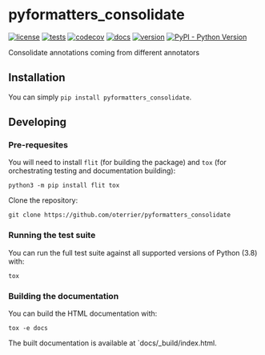 # pyformatters_consolidate

[![license](https://img.shields.io/github/license/oterrier/pyformatters_consolidate)](https://github.com/oterrier/pyformatters_consolidate/blob/master/LICENSE)
[![tests](https://github.com/oterrier/pyformatters_consolidate/workflows/tests/badge.svg)](https://github.com/oterrier/pyformatters_consolidate/actions?query=workflow%3Atests)
[![codecov](https://img.shields.io/codecov/c/github/oterrier/pyformatters_consolidate)](https://codecov.io/gh/oterrier/pyformatters_consolidate)
[![docs](https://img.shields.io/readthedocs/pyformatters_consolidate)](https://pyformatters_consolidate.readthedocs.io)
[![version](https://img.shields.io/pypi/v/pyformatters_consolidate)](https://pypi.org/project/pyformatters_consolidate/)
[![PyPI - Python Version](https://img.shields.io/pypi/pyversions/pyformatters_consolidate)](https://pypi.org/project/pyformatters_consolidate/)

Consolidate annotations coming from different annotators

## Installation

You can simply `pip install pyformatters_consolidate`.

## Developing

### Pre-requesites

You will need to install `flit` (for building the package) and `tox` (for orchestrating testing and documentation building):

```
python3 -m pip install flit tox
```

Clone the repository:

```
git clone https://github.com/oterrier/pyformatters_consolidate
```

### Running the test suite

You can run the full test suite against all supported versions of Python (3.8) with:

```
tox
```

### Building the documentation

You can build the HTML documentation with:

```
tox -e docs
```

The built documentation is available at `docs/_build/index.html.
